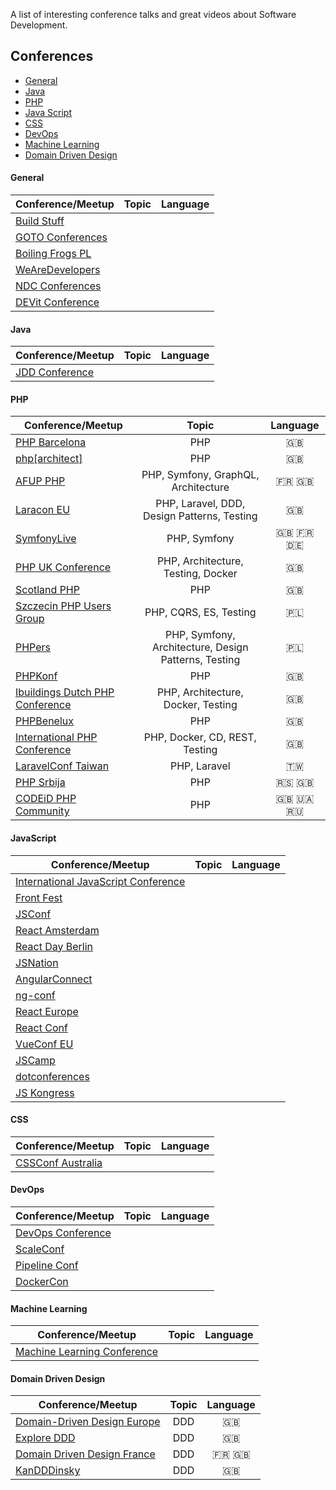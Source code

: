 A list of interesting conference talks and great videos about Software Development.

## Conferences

+ [General](#general)
+ [Java](#java)
+ [PHP](#php)
+ [Java Script](#java-script)
+ [CSS](#css)
+ [DevOps](#devops)
+ [Machine Learning](#machine-learning)
+ [Domain Driven Design](#ddd)
 
    
#### General

| Conference/Meetup | Topic | Language | 
|-------|:--------:|:----:|
| [Build Stuff](https://www.youtube.com/channel/UCis5B3Zru-vymPRcbpM1NEA) |  |   |
| [GOTO Conferences](https://www.youtube.com/user/GotoConferences/featured)|  |   |
| [Boiling Frogs PL](https://www.youtube.com/channel/UCgUfIjfLvWmARsQ-d5gPzrw) |  |   |
| [WeAreDevelopers](https://www.youtube.com/channel/UCSD0dLRGQk_T-D3RvpM5aFQ/featured) |  |   |
| [NDC Conferences](https://www.youtube.com/channel/UCTdw38Cw6jcm0atBPA39a0Q/featured) |  |   |
| [DEVit Conference](https://www.youtube.com/channel/UCrKmMv6c6oqZPYC7zzbP-RQ/about) |  |   |


#### Java

| Conference/Meetup | Topic | Language | 
|-------|:--------:|:----:|
| [JDD Conference](https://www.youtube.com/user/JDDConference/featured) |  |   |
    
#### PHP

| Conference/Meetup | Topic | Language | 
|--------------|:--------:|:----:|
| [PHP Barcelona](https://www.youtube.com/channel/UCTRJkDjGNX3kId6RhxgIOmw) | PHP  | 🇬🇧  |
| [php[architect]](https://www.youtube.com/channel/UCUEzH08rDNBfljD9PGVZujg) | PHP  | 🇬🇧  |
| [AFUP PHP](https://www.youtube.com/user/afupPHP) | PHP, Symfony, GraphQL, Architecture | 🇫🇷 🇬🇧  |
| [Laracon EU](https://www.youtube.com/channel/UCb9XEo_1SDNR8Ucpbktrg5A) | PHP, Laravel, DDD, Design Patterns, Testing | 🇬🇧  |
| [SymfonyLive](https://www.youtube.com/user/SensioLabs/playlists) | PHP, Symfony | 🇬🇧 🇫🇷 🇩🇪  |
| [PHP UK Conference](https://www.youtube.com/user/phpukconference) | PHP, Architecture, Testing, Docker |  🇬🇧 |
| [Scotland PHP](https://www.youtube.com/channel/UC3h-CCBdrg_cFY847g_7i-A) | PHP |  🇬🇧 |
| [Szczecin PHP Users Group](https://www.youtube.com/channel/UCJf15AsucY2oW6lZj0gnArA/featured) | PHP, CQRS, ES, Testing | 🇵🇱  |
| [PHPers](https://www.youtube.com/user/PHPersPL) | PHP, Symfony, Architecture, Design Patterns, Testing  | 🇵🇱  |
| [PHPKonf](https://www.youtube.com/channel/UCcvHdGi25hSmSdQaSiGwJ8A/featured) | PHP | 🇬🇧  |
| [Ibuildings Dutch PHP Conference](https://www.youtube.com/user/DutchPHPConference) | PHP, Architecture, Docker, Testing | 🇬🇧  |
| [PHPBenelux](https://www.youtube.com/user/PHPBenelux) | PHP | 🇬🇧  |
| [International PHP Conference](https://www.youtube.com/user/PHPcon)  | PHP, Docker, CD, REST, Testing |  🇬🇧 |
| [LaravelConf Taiwan](https://www.youtube.com/channel/UCZp5GBcPLFvzcbja_J5NdPw)  | PHP, Laravel | 🇹🇼  |
| [PHP Srbija](https://www.youtube.com/user/PHPSrbijaVideo) | PHP | 🇷🇸 🇬🇧  |
| [CODEiD PHP Community](https://www.youtube.com/channel/UCxHh468aN8TazO2brjGAtWw)  | PHP | 🇬🇧 🇺🇦 🇷🇺  |

#### JavaScript

| Conference/Meetup | Topic | Language | 
|-------|:--------:|:----:|
| [International JavaScript Conference](https://www.youtube.com/channel/UCYMuZm39Z5Qc7JZfiYoxemQ) |  |   |
| [Front Fest](https://www.youtube.com/channel/UCPRrzC1XcqKJWoKsqS4MDtA) |  |   |
| [JSConf](https://www.youtube.com/user/jsconfeu) |  |   |
| [React Amsterdam](https://www.youtube.com/channel/UCsFrt8oKNYXGspSlX9u6uXw) |  |   |
| [React Day Berlin](https://www.youtube.com/channel/UC1EYHmQYBUJjkmL6OtK4rlw/featured) |  |   |
| [JSNation](https://www.youtube.com/channel/UCQM428Hwrvxla8DCgjGONSQ) |  |   |
| [AngularConnect](https://www.youtube.com/channel/UCzrskTiT_ObAk3xBkVxMz5g/featured) |  |   |
| [ng-conf](https://www.youtube.com/user/ngconfvideos) |  |   |
| [React Europe](https://www.youtube.com/channel/UCorlLn2oZfgOJ-FUcF2eZ1A) |  |   |
| [React Conf](https://www.youtube.com/channel/UCz5vTaEhvh7dOHEyd1efcaQ/featured) |  |   |
| [VueConf EU](https://www.youtube.com/channel/UC9dJjbYeXjirDYYVfUD3bSw) |  |   |
| [JSCamp](https://www.youtube.com/channel/UCVLlWT1NZZEJs4A67XgObnQ) |  |   |
| [dotconferences](https://www.youtube.com/user/dotconferences) |  |   |
| [JS Kongress](https://www.youtube.com/channel/UCe2uw4y9oTxfq-Z61ODWRhg) |  |   |

#### CSS

| Conference/Meetup | Topic | Language | 
|-------|:--------:|:----:|
| [CSSConf Australia](https://www.youtube.com/channel/UCaitlwoIzU4HIkkRgmpDO8w) |  |   |


#### DevOps

| Conference/Meetup | Topic | Language | 
|-------|:--------:|:----:|
| [DevOps Conference](https://www.youtube.com/channel/UCttdqyJB5wuJOO2KXea6WMQ) |  |   |
| [ScaleConf](https://www.youtube.com/user/ScaleConf) |  |   |
| [Pipeline Conf](https://www.youtube.com/channel/UC09ek6uwZKJYAxGuv5eoCrQ) |  |   |
| [DockerCon](https://www.youtube.com/user/dockerrun/playlists) |  |   |

#### Machine Learning

| Conference/Meetup | Topic | Language | 
|-------|:--------:|:----:|
| [Machine Learning Conference](https://www.youtube.com/channel/UCWoVlB63O0951q0j4Vkheiw) |  |   |

#### Domain Driven Design

| Conference/Meetup | Topic | Language | 
|-------|:--------:|:----:|
| [Domain-Driven Design Europe](https://www.youtube.com/channel/UC3PGn-hQdbtRiqxZK9XBGqQ) | DDD | 🇬🇧  |
| [Explore DDD](https://www.youtube.com/channel/UCcpKGt6MVvz7dISXLlMGmag) | DDD | 🇬🇧  |
| [Domain Driven Design France](https://www.youtube.com/channel/UCyqzNZFVOwc8paEVn-wtdpg) | DDD | 🇫🇷 🇬🇧  |
| [KanDDDinsky](https://www.youtube.com/channel/UCJCpnslPdb_Dl8DKokXC3HA) | DDD | 🇬🇧  |

